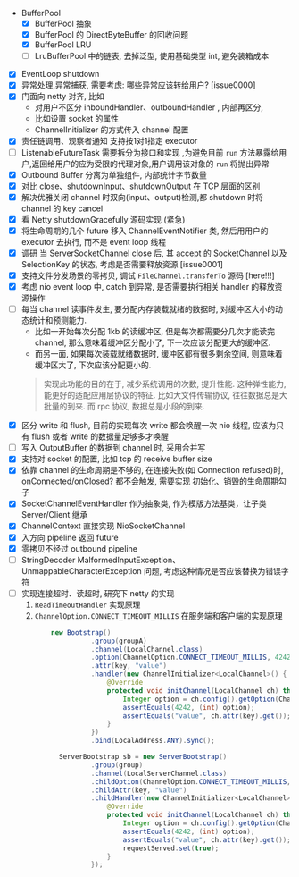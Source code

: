 - BufferPool
    - [x] BufferPool 抽象
    - [x] BufferPool 的 DirectByteBuffer 的回收问题
    - [x] BufferPool LRU
    - [ ] LruBufferPool 中的链表, 去掉泛型, 使用基础类型 int, 避免装箱成本
- [x] EventLoop shutdown
- [x] 异常处理,异常捕获, 需要考虑: 哪些异常应该转给用户? [issue0000]
- [x] 门面向 netty 对齐, 比如
    - 对用户不区分 inboundHandler、outboundHandler , 内部再区分,
    - 比如设置 socket 的属性
    - ChannelInitializer 的方式传入 channel 配置
- [x] 责任链调用、观察者通知 支持按1对1指定 executor
- [ ] ListenableFutureTask 需要拆分为接口和实现 ,为避免目前 `run`
  方法暴露给用户,返回给用户的应为受限的代理对象,用户调用该对象的 `run` 将抛出异常
- [x] Outbound Buffer 分离为单独组件, 内部统计字节数量
- [x] 对比 close、shutdownInput、shutdownOutput 在 TCP 层面的区别
- [x] 解决优雅关闭 channel 时双向(input、output)检测,都 shutdown 时将 channel 的 key cancel
- [x] 看 Netty shutdownGracefully 源码实现 (紧急)
- [x] 将生命周期的几个 future 移入 ChannelEventNotifier 类, 然后用用户的 executor 去执行, 而不是 event loop 线程
- [x] 调研 当 ServerSocketChannel close 后, 其 accept 的 SocketChannel 以及 SelectionKey 的状态,
  考虑是否需要释放资源 [issue0001]
- [x] 支持文件分发场景的零拷贝, 调试 `FileChannel.transferTo` 源码  [here!!!]
- [x] 考虑 nio event loop 中, catch 到异常, 是否需要执行相关 handler 的释放资源操作
- [ ] 每当 channel 读事件发生, 要分配内存装载就绪的数据时, 对缓冲区大小的动态统计和预测能力.
    - 比如一开始每次分配 1kb 的读缓冲区, 但是每次都需要分几次才能读完 channel, 那么意味着缓冲区分配小了, 下一次应该分配更大的缓冲区.
    - 而另一面, 如果每次装载就绪数据时, 缓冲区都有很多剩余空间, 则意味着缓冲区大了, 下次应该分配更小的.
  > 实现此功能的目的在于, 减少系统调用的次数, 提升性能.
  > 这种弹性能力, 能更好的适配应用层协议的特征. 比如大文件传输协议, 往往数据总是大批量的到来. 而 rpc 协议, 数据总是小段的到来.
- [x] 区分 write 和 flush, 目前的实现每次 write 都会唤醒一次 nio 线程, 应该为只有 flush 或者 write 的数据量足够多才唤醒
- [ ] 写入 OutputBuffer 的数据到 channel 时, 采用合并写
- [x] 支持对 socket 的配置, 比如 tcp 的 receive buffer size
- [x] 依靠 channel 的生命周期是不够的, 在连接失败(如 Connection refused)时, onConnected/onClosed? 都不会触发, 需要实现 初始化、销毁的生命周期勾子
- [x] SocketChannelEventHandler 作为抽象类, 作为模版方法基类，让子类 Server/Client 继承  
- [x] ChannelContext 直接实现 NioSocketChannel
- [x] 入方向 pipeline 返回 future
- [x] 零拷贝不经过 outbound pipeline
- [ ] StringDecoder MalformedInputException、UnmappableCharacterException 问题, 考虑这种情况是否应该替换为错误字符
- [ ] 实现连接超时、读超时, 研究下 netty 的实现
  1. `ReadTimeoutHandler` 实现原理 
  2. `ChannelOption.CONNECT_TIMEOUT_MILLIS` 在服务端和客户端的实现原理 
       ```java
           new Bootstrap()
                     .group(groupA)
                     .channel(LocalChannel.class)
                     .option(ChannelOption.CONNECT_TIMEOUT_MILLIS, 4242)
                     .attr(key, "value")
                     .handler(new ChannelInitializer<LocalChannel>() {
                         @Override
                         protected void initChannel(LocalChannel ch) throws Exception {
                             Integer option = ch.config().getOption(ChannelOption.CONNECT_TIMEOUT_MILLIS);
                             assertEquals(4242, (int) option);
                             assertEquals("value", ch.attr(key).get());
                         }
                     })
                     .bind(LocalAddress.ANY).sync();
  
             ServerBootstrap sb = new ServerBootstrap()
                     .group(group)
                     .channel(LocalServerChannel.class)
                     .childOption(ChannelOption.CONNECT_TIMEOUT_MILLIS, 4242)
                     .childAttr(key, "value")
                     .childHandler(new ChannelInitializer<LocalChannel>() {
                         @Override
                         protected void initChannel(LocalChannel ch) throws Exception {
                             Integer option = ch.config().getOption(ChannelOption.CONNECT_TIMEOUT_MILLIS);
                             assertEquals(4242, (int) option);
                             assertEquals("value", ch.attr(key).get());
                             requestServed.set(true);
                         }
                     });
       ```
    

